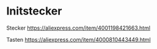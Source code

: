 # Initstecker
Stecker
https://aliexpress.com/item/4001198421663.html

Tasten
https://aliexpress.com/item/4000810443449.html
